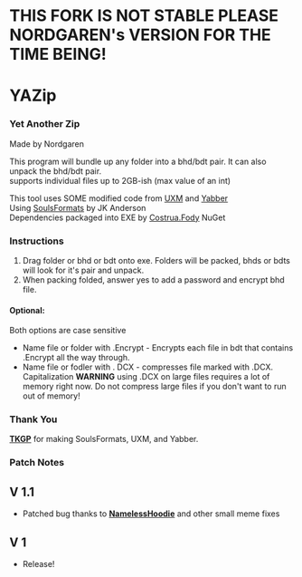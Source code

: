 # THIS FORK IS NOT STABLE PLEASE NORDGAREN's VERSION FOR THE TIME BEING!

# YAZip
### Yet Another Zip
Made by Nordgaren  

This program will bundle up any folder into a bhd/bdt pair. It can also unpack the bhd/bdt pair.  
supports individual files up to 2GB-ish (max value of an int)  

This tool uses SOME modified code from [UXM](https://github.com/JKAnderson/UXM) and [Yabber](https://github.com/JKAnderson/Yabber)  
Using [SoulsFormats](https://github.com/JKAnderson/SoulsFormats) by JK Anderson  
Dependencies packaged into EXE by [Costrua.Fody](https://www.nuget.org/packages/Costura.Fody/) NuGet 

### Instructions
1) Drag folder or bhd or bdt onto exe. Folders will be packed, bhds or bdts will look for it's pair and unpack.
2) When packing folded, answer yes to add a password and encrypt bhd file.

#### Optional:  
Both options are case sensitive  
* Name file or folder with .Encrypt - Encrypts each file in bdt that contains .Encrypt all the way through.
* Name file or fodler with . DCX - compresses file marked with .DCX. Capitalization **WARNING** using .DCX on large files requires a lot of memory right now. Do not compress large files if you don't want to run out of memory!

### Thank You
 
**[TKGP](https://github.com/JKAnderson)** for making SoulsFormats, UXM, and Yabber.  

### Patch Notes  
## V 1.1
* Patched bug thanks to **[NamelessHoodie](https://github.com/NamelessHoodie/)** and other small meme fixes
## V 1
* Release!



